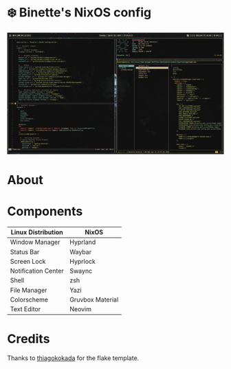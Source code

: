 # ❄️ Binette's NixOS config

![](https://raw.githubusercontent.com/binettexyz/nix-dotfiles/refs/heads/master/docs/images/screenshot-desktop.png)

# About

# Components
| Linux Distribution  | NixOS                        |
|---------------------|------------------------------|
| Window Manager      | Hyprland                     |
| Status Bar          | Waybar                       |
| Screen Lock         | Hyprlock                     |
| Notification Center | Swaync                       |
| Shell               | zsh                          |
| File Manager        | Yazi                         |
| Colorscheme         | Gruvbox Material             |
| Text Editor         | Neovim                       |

# Credits
Thanks to [thiagokokada](https://github.com/thiagokokada/nix-configs/blob/master/flake.nix) for the flake template.
